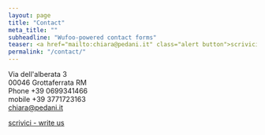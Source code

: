 ```yaml
---
layout: page
title: "Contact"
meta_title: ""
subheadline: "Wufoo-powered contact forms"
teaser: <a href="mailto:chiara@pedani.it" class="alert button">scrivici -  write us</a>
permalink: "/contact/"
---
```



Via dell'alberata 3  
00046 Grottaferrata RM  
Phone +39 0699341466  
mobile +39 3771723163  
[chiara@pedani.it][4]  

<a href="mailto:chiara@pedani.it" class="alert button">scrivici -  write us</a>

 [1]: #
 [2]: #
 [3]: #
 [4]: mailto:chiara@pedani.it
 [5]: #
 [6]: #
 [7]: #
   